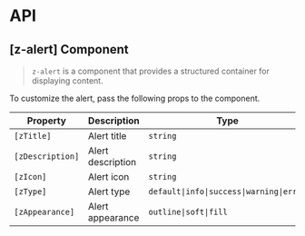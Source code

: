 # API

## [z-alert] <span class="api-type-label component">Component</span>

> `z-alert` is a component that provides a structured container for displaying content.

To customize the alert, pass the following props to the component.

| Property         | Description       | Type                                     | Default   |
| ---------------- | ----------------- | ---------------------------------------- | --------- |
| `[zTitle]`       | Alert title       | `string`                                 | `''`      |
| `[zDescription]` | Alert description | `string`                                 | `''`      |
| `[zIcon]`        | Alert icon        | `string`                                 | `''`      |
| `[zType]`        | Alert type        | `default\|info\|success\|warning\|error` | `default` |
| `[zAppearance]`  | Alert appearance  | `outline\|soft\|fill`                    | `outline` |
